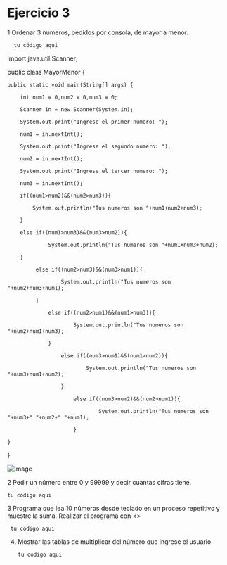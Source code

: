 # Ejercicio 3
1 Ordenar 3 números, pedidos por consola, de mayor a menor.

      tu código aqui
      
import java.util.Scanner;

public class MayorMenor {

    public static void main(String[] args) {
    
        int num1 = 0,num2 = 0,num3 = 0;
        
        Scanner in = new Scanner(System.in);
        
        System.out.print("Ingrese el primer numero: ");
        
        num1 = in.nextInt();
        
        System.out.print("Ingrese el segundo numero: ");
        
        num2 = in.nextInt();
        
        System.out.print("Ingrese el tercer numero: ");
        
        num3 = in.nextInt();
        
        if((num1>num2)&&(num2>num3)){
        
            System.out.println("Tus numeros son "+num1+num2+num3);
            
        }
        
        else if((num1>num3)&&(num3>num2)){
        
                 System.out.println("Tus numeros son "+num1+num3+num2);
                 
        }
        
             else if((num2>num3)&&(num3>num1)){
             
                     System.out.println("Tus numeros son "+num2+num3+num1);
                     
             }
             
                 else if((num2>num1)&&(num1>num3)){
                 
                         System.out.println("Tus numeros son "+num2+num1+num3);
                         
                 }
                 
                     else if((num3>num1)&&(num1>num2)){
                     
                             System.out.println("Tus numeros son "+num3+num1+num2);
                             
                     }
                     
                         else if((num3>num2)&&(num2>num1)){
                         
                                 System.out.println("Tus numeros son "+num3+" "+num2+" "+num1);
                                 
                         }   
                         
    }
    
}


![image](https://user-images.githubusercontent.com/104279605/175792576-f0124935-dc3e-49ef-8d64-7a261bc306ba.png)


2  Pedir un número entre 0 y 99999 y decir cuantas cifras tiene.

    tu código aqui

3 Programa que lea 10 números desde teclado en un proceso repetitivo y muestre la suma. Realizar el programa con <<while>>
  
     tu código aqui
  
4. Mostrar las tablas de multiplicar del número que ingrese el usuario
  
       tu codigo aqui
  
